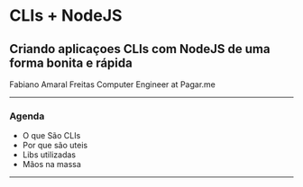 # CLIs + NodeJS
## Criando aplicaçoes CLIs com NodeJS de uma forma bonita e rápida
Fabiano Amaral Freitas
Computer Engineer at Pagar.me

---

### Agenda
- O que São CLIs
- Por que são uteis
- Libs utilizadas
- Mãos na massa

---

